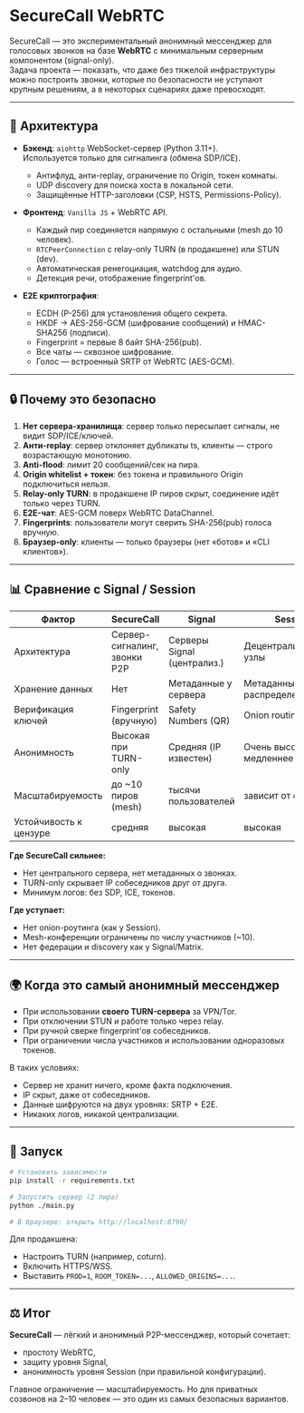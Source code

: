 
# SecureCall WebRTC

SecureCall — это экспериментальный анонимный мессенджер для голосовых звонков на базе **WebRTC** с минимальным серверным компонентом (signal-only).  
Задача проекта — показать, что даже без тяжелой инфраструктуры можно построить звонки, которые по безопасности не уступают крупным решениям, а в некоторых сценариях даже превосходят.

---

## 🔧 Архитектура

- **Бэкенд**: `aiohttp` WebSocket-сервер (Python 3.11+).  
  Используется только для сигналинга (обмена SDP/ICE).  
  - Антифлуд, анти-replay, ограничение по Origin, токен комнаты.  
  - UDP discovery для поиска хоста в локальной сети.  
  - Защищённые HTTP-заголовки (CSP, HSTS, Permissions-Policy).

- **Фронтенд**: `Vanilla JS` + WebRTC API.  
  - Каждый пир соединяется напрямую с остальными (mesh до 10 человек).  
  - `RTCPeerConnection` с relay-only TURN (в продакшене) или STUN (dev).  
  - Автоматическая ренегоциация, watchdog для аудио.  
  - Детекция речи, отображение fingerprint'ов.  

- **E2E криптография**:  
  - ECDH (P-256) для установления общего секрета.  
  - HKDF → AES-256-GCM (шифрование сообщений) и HMAC-SHA256 (подписи).  
  - Fingerprint = первые 8 байт SHA-256(pub).  
  - Все чаты — сквозное шифрование.  
  - Голос — встроенный SRTP от WebRTC (AES-GCM).

---

## 🔒 Почему это безопасно

1. **Нет сервера-хранилища**: сервер только пересылает сигналы, не видит SDP/ICE/ключей.  
2. **Анти-replay**: сервер отклоняет дубликаты ts, клиенты — строго возрастающую монотонию.  
3. **Anti-flood**: лимит 20 сообщений/сек на пира.  
4. **Origin whitelist + токен**: без токена и правильного Origin подключиться нельзя.  
5. **Relay-only TURN**: в продакшене IP пиров скрыт, соединение идёт только через TURN.  
6. **E2E-чат**: AES-GCM поверх WebRTC DataChannel.  
7. **Fingerprints**: пользователи могут сверить SHA-256(pub) голоса вручную.  
8. **Браузер-only**: клиенты — только браузеры (нет «ботов» и «CLI клиентов»).

---

## 📊 Сравнение с Signal / Session

| Фактор                 | SecureCall            | Signal                | Session                  |
|------------------------|----------------------|----------------------|--------------------------|
| Архитектура            | Сервер-сигналинг, звонки P2P | Серверы Signal (централиз.) | Децентрализованные узлы  |
| Хранение данных        | Нет                  | Метаданные у сервера | Метаданные распределены  |
| Верификация ключей     | Fingerprint (вручную)| Safety Numbers (QR)   | Onion routing + PKI      |
| Анонимность            | Высокая при TURN-only| Средняя (IP известен)| Очень высокая, но медленнее|
| Масштабируемость       | до ~10 пиров (mesh) | тысячи пользователей | зависит от сети          |
| Устойчивость к цензуре | средняя              | высокая               | высокая                  |

**Где SecureCall сильнее:**  
- Нет центрального сервера, нет метаданных о звонках.  
- TURN-only скрывает IP собеседников друг от друга.  
- Минимум логов: без SDP, ICE, токенов.  

**Где уступает:**  
- Нет onion-роутинга (как у Session).  
- Mesh-конференции ограничены по числу участников (~10).  
- Нет федерации и discovery как у Signal/Matrix.  

---

## 🌍 Когда это самый анонимный мессенджер

- При использовании **своего TURN-сервера** за VPN/Tor.  
- При отключении STUN и работе только через relay.  
- При ручной сверке fingerprint'ов собеседников.  
- При ограничении числа участников и использовании одноразовых токенов.  

В таких условиях:  
- Сервер не хранит ничего, кроме факта подключения.  
- IP скрыт, даже от собеседников.  
- Данные шифруются на двух уровнях: SRTP + E2E.  
- Никаких логов, никакой централизации.  

---

## 🚀 Запуск

```bash
# Установить зависимости
pip install -r requirements.txt

# Запустить сервер (2 пира)
python ./main.py

# В браузере: открыть http://localhost:8790/
```

Для продакшена:
- Настроить TURN (например, coturn).  
- Включить HTTPS/WSS.  
- Выставить `PROD=1`, `ROOM_TOKEN=...`, `ALLOWED_ORIGINS=...`.  

---

## ⚖️ Итог

**SecureCall** — лёгкий и анонимный P2P-мессенджер, который сочетает:  
- простоту WebRTC,  
- защиту уровня Signal,  
- анонимность уровня Session (при правильной конфигурации).  

Главное ограничение — масштабируемость. Но для приватных созвонов на 2–10 человек — это один из самых безопасных вариантов.
